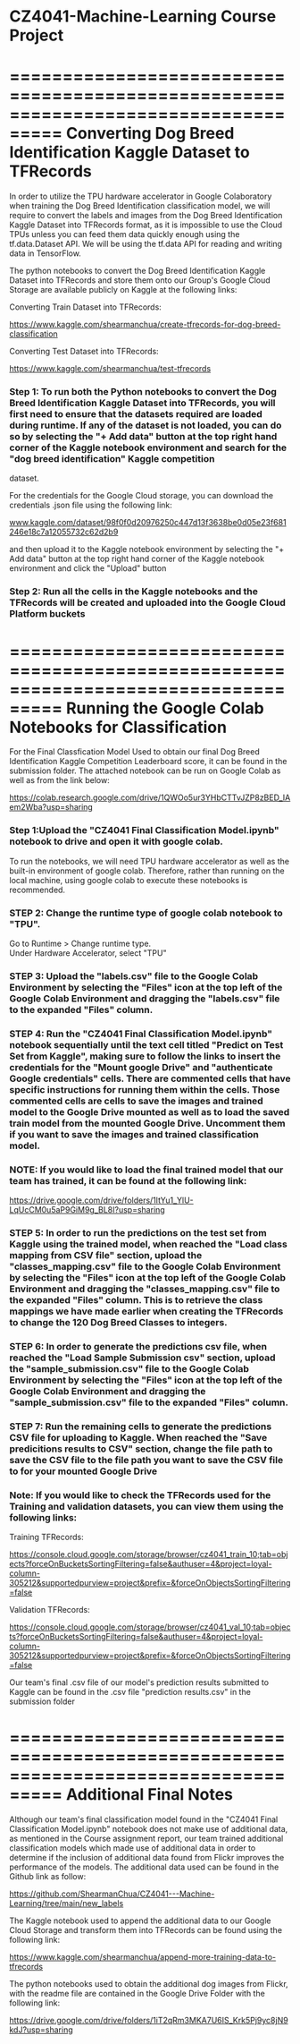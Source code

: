 # CZ4041-Machine-Learning Course Project

===================================================================================
         Converting Dog Breed Identification Kaggle Dataset to TFRecords
===================================================================================

In order to utilize the TPU hardware accelerator in Google Colaboratory when training the Dog Breed Identification classification model, we will require to convert the labels and images from the Dog Breed Identification Kaggle Dataset into TFRecords format, as it is impossible to use the Cloud TPUs unless you can feed them data quickly enough using the tf.data.Dataset API. We will be using the tf.data API for reading and writing data in TensorFlow.

The python notebooks to convert the Dog Breed Identification Kaggle Dataset into TFRecords and store them onto our Group's Google Cloud Storage are available publicly
on Kaggle at the following links:

Converting Train Dataset into TFRecords:

https://www.kaggle.com/shearmanchua/create-tfrecords-for-dog-breed-classification

Converting Test Dataset into TFRecords:

https://www.kaggle.com/shearmanchua/test-tfrecords

### Step 1: To run both the Python notebooks to convert the Dog Breed Identification Kaggle Dataset into TFRecords, you will first need to ensure that the datasets required are loaded during runtime. If any of the dataset is not loaded, you can do so by selecting the "+ Add data" button at the top right hand corner of the Kaggle notebook environment and search for the "dog breed identification" Kaggle competition 
dataset.

For the credentials for the Google Cloud storage, you can download the credentials .json file using the following link:

www.kaggle.com/dataset/98f0f0d20976250c447d13f3638be0d05e23f681246e18c7a12055732c62d2b9

and then upload it to the Kaggle notebook environment by selecting the "+ Add data" button at the top right hand corner of the Kaggle notebook environment and click the "Upload" button 

### Step 2: Run all the cells in the Kaggle notebooks and the TFRecords will be created and uploaded into the Google Cloud Platform buckets

===================================================================================
         Running the Google Colab Notebooks for Classification
===================================================================================

For the Final Classfication Model Used to obtain our final Dog Breed Identification Kaggle Competition Leaderboard score, it can be found in the submission folder. The 
attached notebook can be run on Google Colab as well as from the link below:

https://colab.research.google.com/drive/1QWOo5ur3YHbCTTvJZP8zBED_IAem2Wba?usp=sharing

### Step 1:Upload the "CZ4041 Final Classification Model.ipynb" notebook to drive and open it with google colab.

To run the notebooks, we will need TPU hardware accelerator as well as the built-in environment of google colab. Therefore, rather than running on the local machine, using google colab to execute these notebooks is recommended.

### STEP 2: Change the runtime type of google colab notebook to "TPU".
Go to Runtime > Change runtime type. \
Under Hardware Accelerator, select "TPU"

### STEP 3: Upload the "labels.csv" file to the Google Colab Environment by selecting the "Files" icon at the top left of the Google Colab Environment and dragging the "labels.csv" file to the expanded "Files" column.

### STEP 4: Run the "CZ4041 Final Classification Model.ipynb" notebook sequentially until the text cell titled "Predict on Test Set from Kaggle", making sure to follow the links to insert the credentials for the "Mount google Drive" and "authenticate Google credentials" cells. There are commented cells that have specific instructions for running them within the cells. Those commented cells are cells to save the images and trained model to the Google Drive mounted as well as to load the saved train model from the mounted Google Drive. Uncomment them if you want to save the images and trained classification model.

### NOTE: If you would like to load the final trained model that our team has trained, it can be found at the following link:

https://drive.google.com/drive/folders/1ltYu1_YlU-LqUcCM0u5aP9GiM9g_BL8I?usp=sharing

### STEP 5: In order to run the predictions on the test set from Kaggle using the trained model, when reached the "Load class mapping from CSV file" section, upload the "classes_mapping.csv" file to the Google Colab Environment by selecting the "Files" icon at the top left of the Google Colab Environment and dragging the "classes_mapping.csv" file to the expanded "Files" column. This is to retrieve the class mappings we have made earlier when creating the TFRecords to change the 120 Dog Breed Classes to integers. 

### STEP 6: In order to generate the predictions csv file, when reached the "Load Sample Submission csv" section, upload the "sample_submission.csv" file to the Google Colab Environment by selecting the "Files" icon at the top left of the Google Colab Environment and dragging the "sample_submission.csv" file to the expanded "Files" column.

### STEP 7: Run the remaining cells to generate the predictions CSV file for uploading to Kaggle. When reached the "Save predicitions results to CSV" section, change the file path to save the CSV file to the file path you want to save the CSV file to for your mounted Google Drive


### Note: If you would like to check the TFRecords used for the Training and validation datasets, you can view them using the following links:

Training TFRecords:

https://console.cloud.google.com/storage/browser/cz4041_train_10;tab=objects?forceOnBucketsSortingFiltering=false&authuser=4&project=loyal-column-305212&supportedpurview=project&prefix=&forceOnObjectsSortingFiltering=false

Validation TFRecords:

https://console.cloud.google.com/storage/browser/cz4041_val_10;tab=objects?forceOnBucketsSortingFiltering=false&authuser=4&project=loyal-column-305212&supportedpurview=project&prefix=&forceOnObjectsSortingFiltering=false

Our team's final .csv file of our model's prediction results submitted to Kaggle can be found in the .csv file "prediction results.csv" in the submission folder

===================================================================================
                               Additional Final Notes
===================================================================================

Although our team's final classification model found in the "CZ4041 Final Classification Model.ipynb" notebook does not make use of additional data, as mentioned in the Course assignment report, our team trained additional classification models which made use of additional data in order to determine if the inclusion of additional data found from Flickr improves the performance of the models. The additional data used can be found in the Github link as follow:

https://github.com/ShearmanChua/CZ4041---Machine-Learning/tree/main/new_labels

The Kaggle notebook used to append the additional data to our Google Cloud Storage and transform them into TFRecords can be found using the following link:

https://www.kaggle.com/shearmanchua/append-more-training-data-to-tfrecords

The python notebooks used to obtain the additional dog images from Flickr, with the readme file are contained in the Google Drive Folder with the following link:

https://drive.google.com/drive/folders/1iT2qRm3MKA7U6IS_Krk5Pj9yc8jN9kdJ?usp=sharing


